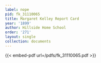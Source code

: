 ```yaml
---
label: nope
pid: fk_31110065
title: Margaret Kelley Report Card
year: '1899'
author: Hillside Home School
order: '271'
layout: single
collection: documents
---
```



{{< embed-pdf url=/pdfs/fk_31110065.pdf >}}